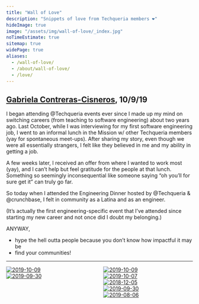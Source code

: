 ```yaml
---
title: "Wall of Love"
description: "Snippets of love from Techqueria members ❤️"
hideImage: true
image: "/assets/img/wall-of-love/_index.jpg"
noTimeEstimate: true
sitemap: true
widePage: true
aliases:
  - /wall-of-love/
  - /about/wall-of-love/
  - /love/
---
```


## [Gabriela Contreras-Cisneros](/assets/img/wall-of-love/2019-10-09-2.jpg), 10/9/19

I began attending @Techqueria events ever since I made up my mind on switching careers (from teaching to software engineering) about two years ago. Last October, while I was interviewing for my first software engineering job, I went to an informal lunch in the Mission w/ other Techqueria members (yay for spontaneous meet-ups). After sharing my story, even though we were all essentially strangers, I felt like they believed in me and my ability in getting a job.

A few weeks later, I received an offer from where I wanted to work most (yay), and I can’t help but feel gratitude for the people at that lunch. Something so seemingly inconsequential like someone saying “oh you’ll for sure get it” can truly go far.

So today when I attended the Engineering Dinner hosted by @Techqueria & @crunchbase, I felt in community as a Latina and as an engineer.

(It’s actually the first engineering-specific event that I’ve attended since starting my new career and not once did I doubt my belonging.)

ANYWAY,

- hype the hell outta people because you don’t know how impactful it may be
- find your communities!

---

<div class="columns has-text-centered">
  <div class="column">
    <a href="https://twitter.com/gabrielainsf/status/1182183329824559105"><img alt="2019-10-09" data-src="/assets/img/wall-of-love/2019-10-09-2.jpg" src="/assets/img/wall-of-love/2019-10-09-2.jpg"></a>
    <br>
    <a href="/assets/img/wall-of-love/2019-09-30-2.jpg"><img alt="2019-09-30" data-src="/assets/img/wall-of-love/2019-09-30-2.jpg" src="/assets/img/wall-of-love/2019-09-30-2.jpg"></a>
  </div>
  <div class="column">
    <a href="/assets/img/wall-of-love/2019-10-09-1.jpg"><img alt="2019-10-09" data-src="/assets/img/wall-of-love/2019-10-09-1.jpg" src="/assets/img/wall-of-love/2019-10-09-1.jpg"></a>
    <br>
    <a href="/assets/img/wall-of-love/2019-10-07.jpg"><img alt="2019-10-07" data-src="/assets/img/wall-of-love/2019-10-07.jpg" src="/assets/img/wall-of-love/2019-10-07.jpg"></a>
    <br>
    <a href="/assets/img/wall-of-love/2018-12-05.jpg"><img alt="2018-12-05" data-src="/assets/img/wall-of-love/2018-12-05.jpg" src="/assets/img/wall-of-love/2018-12-05.jpg"></a>
    <br>
    <a href="/assets/img/wall-of-love/2019-09-30-1.jpg"><img alt="2019-09-30" data-src="/assets/img/wall-of-love/2019-09-30-1.jpg" src="/assets/img/wall-of-love/2019-09-30-1.jpg"></a>
    <br>
    <a href="https://twitter.com/AndyCabistan/status/1158753699469987842"><img alt="2019-08-06" data-src="/assets/img/wall-of-love/2019-08-06.jpg" src="/assets/img/wall-of-love/2019-08-06.jpg"></a>
  </div>
</div>
